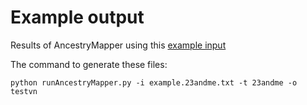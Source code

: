 # Example output
Results of AncestryMapper using this [example input](https://github.com/trvinh/genomes-io-prj/blob/master/ancestry/example.23andme.txt)

The command to generate these files:

```
python runAncestryMapper.py -i example.23andme.txt -t 23andme -o testvn
```
